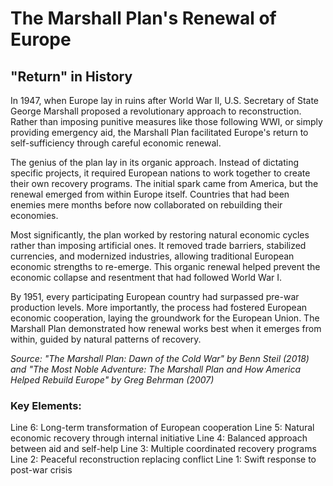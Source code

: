 # The Marshall Plan's Renewal of Europe

## "Return" in History

In 1947, when Europe lay in ruins after World War II, U.S. Secretary of State George Marshall proposed a revolutionary approach to reconstruction. Rather than imposing punitive measures like those following WWI, or simply providing emergency aid, the Marshall Plan facilitated Europe's return to self-sufficiency through careful economic renewal.

The genius of the plan lay in its organic approach. Instead of dictating specific projects, it required European nations to work together to create their own recovery programs. The initial spark came from America, but the renewal emerged from within Europe itself. Countries that had been enemies mere months before now collaborated on rebuilding their economies.

Most significantly, the plan worked by restoring natural economic cycles rather than imposing artificial ones. It removed trade barriers, stabilized currencies, and modernized industries, allowing traditional European economic strengths to re-emerge. This organic renewal helped prevent the economic collapse and resentment that had followed World War I.

By 1951, every participating European country had surpassed pre-war production levels. More importantly, the process had fostered European economic cooperation, laying the groundwork for the European Union. The Marshall Plan demonstrated how renewal works best when it emerges from within, guided by natural patterns of recovery.

*Source: "The Marshall Plan: Dawn of the Cold War" by Benn Steil (2018) and "The Most Noble Adventure: The Marshall Plan and How America Helped Rebuild Europe" by Greg Behrman (2007)*

### Key Elements:
Line 6: Long-term transformation of European cooperation
Line 5: Natural economic recovery through internal initiative
Line 4: Balanced approach between aid and self-help
Line 3: Multiple coordinated recovery programs
Line 2: Peaceful reconstruction replacing conflict
Line 1: Swift response to post-war crisis
